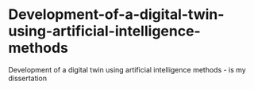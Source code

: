 # Development-of-a-digital-twin-using-artificial-intelligence-methods
Development of a digital twin using artificial intelligence methods - is my dissertation
